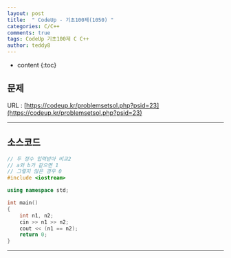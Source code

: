 ```yaml
---
layout: post   
title:  " CodeUp - 기초100제(1050) "
categories: C/C++
comments: true
tags: CodeUp 기초100제 C C++
author: teddy8  
---
```

* content
{:toc}

## 문제
URL : [https://codeup.kr/problemsetsol.php?psid=23](https://codeup.kr/problemsetsol.php?psid=23)

---

## 소스코드
``` cpp
// 두 정수 입력받아 비교2
// a와 b가 같으면 1
// 그렇지 않은 경우 0
#include <iostream>

using namespace std;

int main()
{
	int n1, n2;
	cin >> n1 >> n2;
	cout << (n1 == n2);
	return 0;
}
```

---
